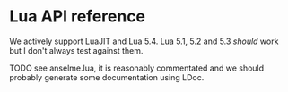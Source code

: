 Lua API reference
=================

We actively support LuaJIT and Lua 5.4. Lua 5.1, 5.2 and 5.3 *should* work but I don't always test against them.

TODO see anselme.lua, it is reasonably commentated and we should probably generate some documentation using LDoc.
